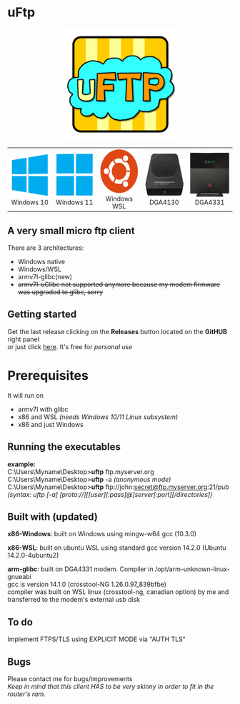 # uFtp

<p align="center"><img src="img/uftp.png" alt="Exe-icon" width="250" height="250"></p>

<TABLE BORDER=0>
<TR>
<TD ALIGN=CENTER> <img src="img/win10.png" alt="w10-icon" width="100" height="100"><BR>Windows 10<BR></TD>
<TD ALIGN=CENTER> <img src="img/win11.png" alt="w11-icon" width="100" height="100"><BR>Windows 11<BR></TD>
<TD ALIGN=CENTER> <img src="img/wsl.png" alt="wsl-icon" width="100" height="100"><BR>Windows WSL<BR></TD>
<TD ALIGN=CENTER> <img src="img/DGA4130.png" alt="dga4130-icon" width="100" height="100"><BR>DGA4130<BR></TD>
<TD ALIGN=CENTER> <img src="img/DGA4331.png" alt="dga4331-icon" width="100" height="100"><BR>DGA4331<BR></TD>
</TR>
</TABLE>

## A very small micro ftp client
There are 3 architectures:<BR>
- Windows native<BR>
- Windows/WSL<BR>
- armv7l-glibc(new)<BR>
- ~~armv7l-uClibc not supported anymore because my modem firmware was upgraded to glibc, sorry~~<BR>

## Getting started
Get the last release clicking on the **Releases** button located on the **GitHUB** right panel<BR>
or just click [here](https://github.com/uomoukko/uFtp/releases/). It's free for *personal use*<BR>

# Prerequisites
It will run on<BR>
- armv7l with glibc<BR>
- x86 and WSL *(needs Windows 10/11 Linux subsystem)*<BR>
- x86 and just Windows<BR>

## Running the executables
**example:**<BR>
C:\Users\Myname\Desktop>**uftp** ftp.myserver.org<BR>
C:\Users\Myname\Desktop>**uftp** -a *(anonymous mode)*<BR>
C:\Users\Myname\Desktop>**uftp** ftp://john:secret@ftp.myserver.org:21/pub<BR>
*(syntax: uftp [-a] [proto://][[user][:pass]@]server[:port][/directories])*<BR>

## Built with (updated)
**x86-Windows**: built on Windows using mingw-w64 gcc (10.3.0)<BR>

**x86-WSL**: built on ubuntu WSL using standard gcc version 14.2.0 (Ubuntu 14.2.0-4ubuntu2)<BR>

**arm-glibc**: built on DGA4331 modem. Compiler in /opt/arm-unknown-linux-gnueabi<BR>
gcc is version 14.1.0 (crosstool-NG 1.26.0.97_839bfbe)<BR>
compiler was built on WSL linux (crosstool-ng, canadian option) by me and transferred to the modem's external usb disk<BR>



## To do
Implement FTPS/TLS using EXPLICIT MODE via "AUTH TLS"

## Bugs
Please contact me for bugs/improvements<BR>
*Keep in mind that this client HAS to be very skinny in order to fit in the router's ram.<BR>*

